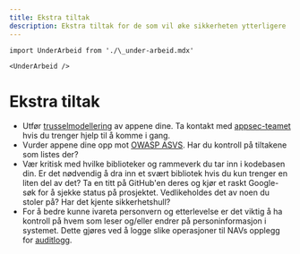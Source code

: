 ```yaml
---
title: Ekstra tiltak
description: Ekstra tiltak for de som vil øke sikkerheten ytterligere
---
```


```mdx-code-block
import UnderArbeid from './\_under-arbeid.mdx'

<UnderArbeid />
```

# Ekstra tiltak

- Utfør [trusselmodellering](/docs/sikker-utvikling/trusselmodellering) av appene dine. Ta kontakt med [appsec-teamet](https://nav-it.slack.com/archives/C06P91VN27M) hvis du trenger hjelp til å komme i gang.
- Vurder appene dine opp mot [OWASP ASVS](https://github.com/OWASP/ASVS/tree/v4.0.3/4.0www-project-application-security-verification-standard/). Har du kontroll på tiltakene som listes der?
- Vær kritisk med hvilke biblioteker og rammeverk du tar inn i kodebasen din. Er det nødvendig å dra inn et svært bibliotek hvis du kun trenger en liten del av det? Ta en titt på GitHub'en deres og kjør et raskt Google-søk for å sjekke status på prosjektet. Vedlikeholdes det av noen du stoler på? Har det kjente sikkerhetshull?
- For å bedre kunne ivareta personvern og etterlevelse er det viktig å ha kontroll på hvem som leser og/eller endrer på personinformasjon i systemet. Dette gjøres ved å logge slike operasjoner til NAVs opplegg for [auditlogg](/docs/sikker-utvikling/auditlogging).
